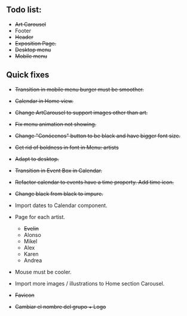 ## Todo list:

- ~~Art Carousel~~
- Footer
- ~~Header~~
- ~~Exposition Page.~~
- ~~Desktop menu~~
- ~~Mobile menu~~

## Quick fixes

- ~~Transition in mobile menu burger must be smoother.~~
- ~~Calendar in Home view.~~
- ~~Change ArtCarousel to support images other than art.~~
- ~~Fix menu animation not showing.~~
- ~~Change "Conócenos" button to be black and have bigger font size.~~
- ~~Get rid of boldness in font in Menu: artists~~
- ~~Adapt to desktop.~~
- ~~Transition in Event Box in Calendar.~~
- ~~Refactor calendar to events have a time property. Add time icon.~~
- ~~Change black from black to impure.~~


- Import dates to Calendar component.
- Page for each artist.
    - ~~Evelin~~
    - Alonso
    - Mikel
    - Alex
    - Karen
    - Andrea
- Mouse must be cooler.
- Import more images / illustrations to Home section Carousel.
- ~~Favicon~~
- ~~Cambiar el nombre del grupo + Logo~~